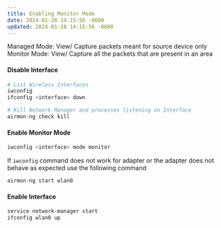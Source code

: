 ```yaml
---
title: Enabling Monitor Mode
date: 2024-01-28 14:15:56 -0600
updated: 2024-01-28 14:15:56 -0600
---
```


Managed Mode: View/ Capture packets meant for source device only  
Monitor Mode: View/ Capture all the packets that are present in an area

#### Disable Interface

````bash
# List Wireless Interfaces
iwconfig 
ifconfig <interface> down

# Kill Network Manager and processes listening on Interface
airmon-ng check kill 
````

#### Enable Monitor Mode

````bash
iwconfig <interface> mode monitor
````

If `iwconfig` command does not work for adapter or the adapter does not behave as expected use the following command

````bash
airmon-ng start wlan0
````

#### Enable Interface

````bash
service network-manager start
ifconfig wlan0 up
````
